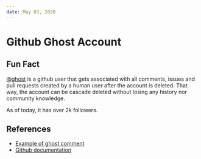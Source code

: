 ```yaml
---
date: May 03, 2020
---
```


# Github Ghost Account

## Fun Fact

[@ghost](https://github.com/ghost) is a github user that gets associated with
all comments, issues and pull requests created by a human user after the account
is deleted. That way, the account can be cascade deleted without losing any
history nor community knowledge.

As of today, it has over 2k followers.

## References

- [Example of ghost comment](https://github.com/docker/hub-feedback/issues/403)
- [Github documentation](https://help.github.com/en/github/setting-up-and-managing-your-github-user-account/deleting-your-user-account)
